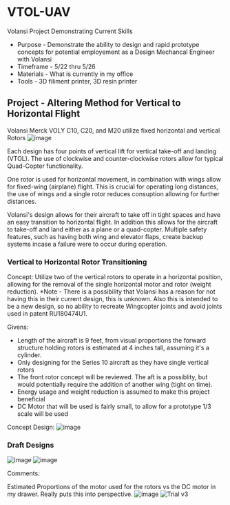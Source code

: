 # VTOL-UAV
Volansi Project Demonstrating Current Skills

* Purpose - Demonstrate the ability to design and rapid prototype concepts for potential employement as a Design Mechancal Engineer with Volansi
* Timeframe - 5/22 thru 5/26
* Materials - What is currently in my office
* Tools - 3D filiment printer, 3D resin printer 

## Project - Altering Method for Vertical to Horizontal Flight
Volansi Merck VOLY C10, C20, and M20 utilize fixed horizontal and vertical Rotors
![image](https://user-images.githubusercontent.com/73624921/119247533-28656700-bb3f-11eb-8cd7-1ffc272eb71e.png)

Each design has four points of vertical lift for vertical take-off and landing (VTOL). The use of clockwise and counter-clockwise rotors allow for typical Quad-Copter functionality.

One rotor is used for horizontal movement, in combination with wings allow for fixed-wing (airplane) flight. This is crucial for operating long distances, the use of wings and a single rotor reduces consuption allowing for further distances.

Volansi's design allows for their aircraft to take off in tight spaces and have an easy transition to horizontal flight. In addition this allows for the aircraft to take-off and land either as a plane or a quad-copter. Multiple safety features, such as having both wing and elevator flaps, create backup systems incase a failure were to occur during operation.

### Vertical to Horizontal Rotor Transitioning
Concept: Utilize two of the vertical rotors to operate in a horizontal position, allowing for the removal of the single horizontal motor and rotor (weight reduction).
*Note - There is a possibility that Volansi has a reason for not having this in their current design, this is unknown. Also this is intended to be a new design, so no ability to recreate Wingcopter joints and avoid joints used in patent RU180474U1.

Givens:
* Length of the aircraft is 9 feet, from visual proportions the forward structure holding rotors is estimated at 4 inches tall, assuming it's a cylinder. 
* Only designing for the Series 10 aircraft as they have single vertical rotors
* The front rotor concept will be reviewed. The aft is a possiblity, but would potentially require the addition of another wing (tight on time). 
* Energy usage and weight reduction is assumed to make this project beneficial
* DC Motor that will be used is fairly small, to allow for a prototype 1/3 scale will be used

Concept Design:
![image](https://user-images.githubusercontent.com/73624921/119249481-b21c3100-bb4d-11eb-9d15-9e66aa1be0e7.png)

### Draft Designs

![image](https://user-images.githubusercontent.com/73624921/119297496-eb1cda00-bc0f-11eb-8013-a01bdd04c077.png)
![image](https://user-images.githubusercontent.com/73624921/119297549-0ab40280-bc10-11eb-9c03-b45f64910f2a.png)





Comments:

Estimated Proportions of the motor used for the rotors vs the DC motor in my drawer. Really puts this into perspective.
![image](https://user-images.githubusercontent.com/73624921/119249739-d973fd80-bb4f-11eb-8147-8f61fc0968c2.png)
![Trial v3](https://user-images.githubusercontent.com/73624921/119272906-39ed5400-bbbd-11eb-8e0d-3053f4c89b82.gif)




